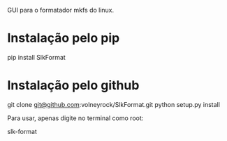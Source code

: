 GUI para o formatador mkfs do linux.


Instalação pelo pip
===================
pip install SlkFormat

Instalação pelo github
======================
git clone git@github.com:volneyrock/SlkFormat.git
python setup.py install


Para usar, apenas digite no terminal como root:

slk-format